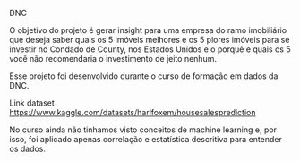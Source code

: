 DNC

O objetivo do projeto é gerar insight para uma empresa do ramo imobiliário que deseja saber quais os 5 imóveis  melhores e os 5 piores imóveis para se investir no Condado de County, nos Estados Unidos e o porquê e quais os 5 você não recomendaria o investimento de jeito nenhum. 

Esse projeto foi desenvolvido durante o curso de formação em dados da DNC.

Link dataset https://www.kaggle.com/datasets/harlfoxem/housesalesprediction

No curso ainda não tinhamos visto conceitos de machine learning e, por isso, foi aplicado apenas correlação e estatística descritiva para entender os dados.
